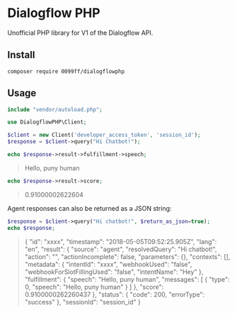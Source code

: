 # Dialogflow PHP

Unofficial PHP library for V1 of the Dialogflow API.

## Install
```
composer require 0099ff/dialogflowphp
```


## Usage
```php
include "vendor/autoload.php";

use DialogflowPHP\Client;

$client = new Client('developer_access_token', 'session_id');
$response = $client->query("Hi Chatbot!");

echo $response->result->fulfillment->speech;
```
> Hello, puny human
```php
echo $response->result->score;
```
> 0.91000002622604

Agent responses can also be returned as a JSON string:
```php
$response = $client->query("Hi chatbot!", $return_as_json=true);
echo $response;
```
> { "id": "xxxx", "timestamp": "2018-05-05T09:52:25.905Z", "lang": "en", "result": { "source": "agent", "resolvedQuery": "Hi chatbot!", "action": "", "actionIncomplete": false, "parameters": {}, "contexts": [], "metadata": { "intentId": "xxxx", "webhookUsed": "false", "webhookForSlotFillingUsed": "false", "intentName": "Hey" }, "fulfillment": { "speech": "Hello, puny human", "messages": [ { "type": 0, "speech": "Hello, puny human" } ] }, "score": 0.9100000262260437 }, "status": { "code": 200, "errorType": "success" }, "sessionId": "session_id" }
